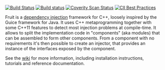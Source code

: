 
[![Build Status](https://img.shields.io/travis/google/fruit/master.svg?label=Linux/OSX%20build/tests)](https://travis-ci.org/google/fruit)
[![Build status](https://img.shields.io/appveyor/ci/poletti-marco/fruit/master.svg?label=Windows%20build/tests)](https://ci.appveyor.com/project/poletti-marco/fruit)
[![Coverity Scan Status](https://img.shields.io/coverity/scan/8486.svg?label=Coverity%20scan)](https://scan.coverity.com/projects/google-fruit)
[![CII Best Practices](https://bestpractices.coreinfrastructure.org/projects/1040/badge)](https://bestpractices.coreinfrastructure.org/projects/1040)

Fruit is a [dependency injection](http://en.wikipedia.org/wiki/Dependency_injection) framework for C++, loosely inspired by the Guice framework for Java. It uses C++ metaprogramming together with some C++11 features to detect most injection problems at compile-time.
It allows to split the implementation code in "components" (aka modules) that can be assembled to form other components.
From a component with no requirements it's then possible to create an injector, that provides an instance of the interfaces exposed by the component.

See the [wiki](https://github.com/google/fruit/wiki) for more information, including installation instructions, tutorials and reference documentation.
